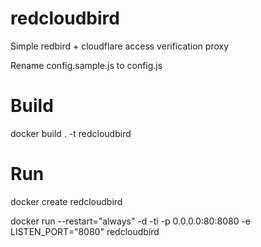 # redcloudbird
Simple redbird + cloudflare access verification proxy

Rename config.sample.js to config.js

# Build
docker build . -t redcloudbird

# Run
docker create redcloudbird

docker run --restart="always" -d -ti -p 0.0.0.0:80:8080 -e LISTEN_PORT="8080" redcloudbird

